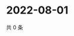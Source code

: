 # 2022-08-01

共 0 条

<!-- BEGIN WEIBO -->
<!-- 最后更新时间 Mon Aug 01 2022 19:00:41 GMT+0800 (China Standard Time) -->

<!-- END WEIBO -->
